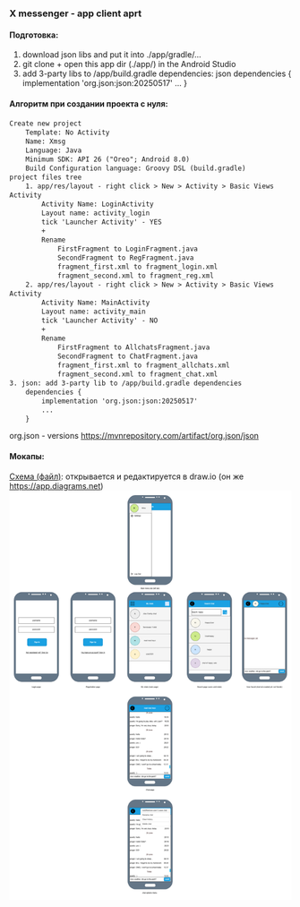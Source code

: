 ### X messenger - app client aprt


#### Подготовка:
1. download json libs and put it into ./app/gradle/...
2. git clone + open this app dir (./app/) in the Android Studio
3. add 3-party libs to /app/build.gradle dependencies: json
	dependencies {
    	implementation 'org.json:json:20250517'
		...
	}

#### Алгоритм при создании проекта с нуля:
```
Create new project
	Template: No Activity
	Name: Xmsg
	Language: Java
	Minimum SDK: API 26 ("Oreo"; Android 8.0)
	Build Configuration language: Groovy DSL (build.gradle)
project files tree
	1. app/res/layout - right click > New > Activity > Basic Views Activity
		Activity Name: LoginActivity
		Layout name: activity_login
		tick 'Launcher Activity' - YES
		+
		Rename
			FirstFragment to LoginFragment.java
			SecondFragment to RegFragment.java
			fragment_first.xml to fragment_login.xml
			fragment_second.xml to fragment_reg.xml
	2. app/res/layout - right click > New > Activity > Basic Views Activity
		Activity Name: MainActivity
		Layout name: activity_main
		tick 'Launcher Activity' - NO
		+
		Rename
			FirstFragment to AllchatsFragment.java
			SecondFragment to ChatFragment.java
			fragment_first.xml to fragment_allchats.xml
			fragment_second.xml to fragment_chat.xml
3. json: add 3-party lib to /app/build.gradle dependencies
	dependencies {
		implementation 'org.json:json:20250517'
		...
	}
```

org.json - versions
	https://mvnrepository.com/artifact/org.json/json


#### Мокапы:
[Схема (файл)](docs/xmsg-cli-mockups.drawio): открывается и редактируется в draw.io (он же https://app.diagrams.net)<br>
![do not forget to update pic when update the scheme file](docs/xmsg-cli-mockups.png "mobile app mockups") <br>
